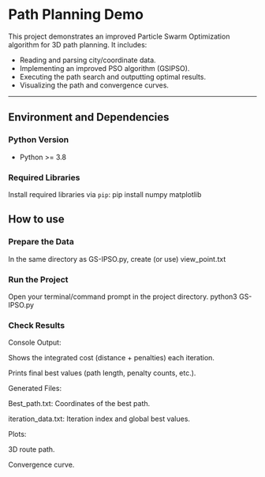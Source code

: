 # Path Planning Demo

This project demonstrates an improved Particle Swarm Optimization algorithm for 3D path planning. It includes:

- Reading and parsing city/coordinate data.
- Implementing an improved PSO algorithm (GSIPSO).
- Executing the path search and outputting optimal results.
- Visualizing the path and convergence curves.

---

## Environment and Dependencies

### Python Version

- Python >= 3.8

### Required Libraries

Install required libraries via `pip`: pip install numpy matplotlib


## How to use

### Prepare the Data

In the same directory as GS-IPSO.py, create (or use) view_point.txt

### Run the Project

Open your terminal/command prompt in the project directory. python3 GS-IPSO.py

### Check Results

Console Output:

Shows the integrated cost (distance + penalties) each iteration.

Prints final best values (path length, penalty counts, etc.).

Generated Files:

Best_path.txt: Coordinates of the best path.

iteration_data.txt: Iteration index and global best values.

Plots:

3D route path.

Convergence curve.